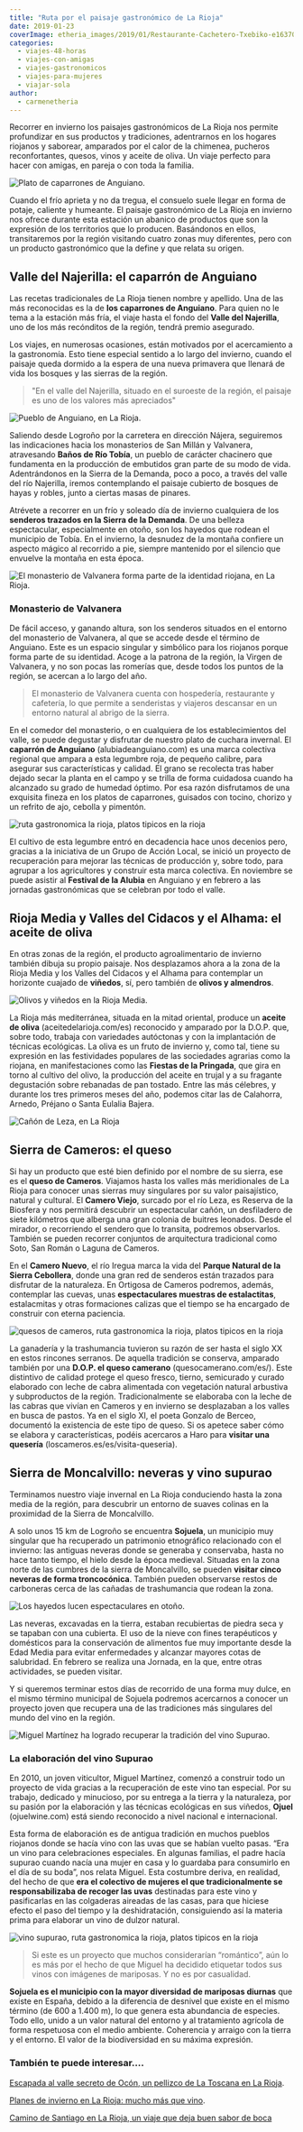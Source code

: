 ```yaml
---
title: "Ruta por el paisaje gastronómico de La Rioja"
date: 2019-01-23
coverImage: etheria_images/2019/01/Restaurante-Cachetero-Txebiko-e1637097743651.jpg
categories: 
  - viajes-48-horas
  - viajes-con-amigas
  - viajes-gastronomicos
  - viajes-para-mujeres
  - viajar-sola
author: 
  - carmenetheria
---
```


Recorrer en invierno los paisajes gastronómicos de La Rioja nos permite profundizar en 
sus productos y tradiciones, adentrarnos en los hogares riojanos y saborear, amparados 
por el calor de la chimenea, pucheros reconfortantes, quesos, vinos y aceite de oliva. 
Un viaje perfecto para hacer con amigas, en pareja o con toda la familia. 

![Plato de caparrones de Anguiano.](etheria_images/2019/01/Restaurante-Cachetero-Txebiko.jpg "Plato de caparrones de Anguiano. © Restaurante Cachetero, Txebiko.")

Cuando el frío aprieta y no da tregua, el consuelo suele llegar en forma de potaje, 
caliente y humeante. El paisaje gastronómico de La Rioja en invierno nos ofrece durante 
esta estación un abanico de productos que son la expresión de los territorios que lo 
producen. Basándonos en ellos, transitaremos por la región visitando cuatro zonas muy 
diferentes, pero con un producto gastronómico que la define y que relata su origen. 

## Valle del Najerilla: el caparrón de Anguiano

Las recetas tradicionales de La Rioja tienen nombre y apellido. Una de las más 
reconocidas es la de **los caparrones de Anguiano**. Para quien no le tema a la estación 
más fría, el viaje hasta el fondo del **Valle del Najerilla**, uno de los más recónditos 
de la región, tendrá premio asegurado. 

Los viajes, en numerosas ocasiones, están motivados por el acercamiento a la 
gastronomía. Esto tiene especial sentido a lo largo del invierno, cuando el paisaje 
queda dormido a la espera de una nueva primavera que llenará de vida los bosques y las 
sierras de la región. 

> "En el valle del Najerilla, situado en el suroeste de la región, el paisaje es uno de 
> los valores más apreciados" 

![Pueblo de Anguiano, en La Rioja.](etheria_images/2019/01/Anguiano-la-rioja.jpg "Pueblo de Anguiano. © Carmen B.")

Saliendo desde Logroño por la carretera en dirección Nájera, seguiremos las indicaciones 
hacia los monasterios de San Millán y Valvanera, atravesando **Baños de Río Tobía**, un 
pueblo de carácter chacinero que fundamenta en la producción de embutidos gran parte de 
su modo de vida. Adentrándonos en la Sierra de la Demanda, poco a poco, a través del 
valle del río Najerilla, iremos contemplando el paisaje cubierto de bosques de hayas y 
robles, junto a ciertas masas de pinares. 

Atrévete a recorrer en un frío y soleado día de invierno cualquiera de los **senderos 
trazados en la Sierra de la Demanda**. De una belleza espectacular, especialmente en 
otoño, son los hayedos que rodean el municipio de Tobía. En el invierno, la desnudez de 
la montaña confiere un aspecto mágico al recorrido a pie, siempre mantenido por el 
silencio que envuelve la montaña en esta época. 

![El monasterio de Valvanera forma parte de la identidad riojana, en La Rioja.](etheria_images/2019/01/viaje-la-rioja-Monasterio-Valvanera.jpg "El monasterio de Valvanera forma parte de la identidad riojana. © Carmen B.")

### Monasterio de Valvanera

De fácil acceso, y ganando altura, son los senderos situados en el entorno del 
monasterio de Valvanera, al que se accede desde el término de Anguiano. Este es un 
espacio singular y simbólico para los riojanos porque forma parte de su identidad. Acoge 
a la patrona de la región, la Virgen de Valvanera, y no son pocas las romerías que, 
desde todos los puntos de la región, se acercan a lo largo del año. 

> El monasterio de Valvanera cuenta con hospedería, restaurante y cafetería, lo que 
> permite a senderistas y viajeros descansar en un entorno natural al abrigo de la sierra. 

En el comedor del monasterio, o en cualquiera de los establecimientos del valle, se 
puede degustar y disfrutar de nuestro plato de cuchara invernal. El **caparrón de 
Anguiano** (alubiadeanguiano.com) es una marca colectiva regional que ampara a esta 
legumbre roja, de pequeño calibre, para asegurar sus características y calidad. El grano 
se recolecta tras haber dejado secar la planta en el campo y se trilla de forma 
cuidadosa cuando ha alcanzado su grado de humedad óptimo. Por esa razón disfrutamos de 
una exquisita fineza en los platos de caparrones, guisados con tocino, chorizo y un 
refrito de ajo, cebolla y pimentón. 

![ruta gastronomica la rioja, platos tipicos en la rioja](etheria_images/2019/01/Caparrones-anguiano-la-rioja-1024x630.jpg "Caparrones de Anguiano.")

El cultivo de esta legumbre entró en decadencia hace unos decenios pero, gracias a la 
iniciativa de un Grupo de Acción Local, se inició un proyecto de recuperación para 
mejorar las técnicas de producción y, sobre todo, para agrupar a los agricultores y 
construir esta marca colectiva. En noviembre se puede asistir al **Festival de la 
Alubia** en Anguiano y en febrero a las jornadas gastronómicas que se celebran por todo 
el valle. 

## Rioja Media y Valles del Cidacos y el Alhama: el aceite de oliva

En otras zonas de la región, el producto agroalimentario de invierno también dibuja su 
propio paisaje. Nos desplazamos ahora a la zona de la Rioja Media y los Valles del 
Cidacos y el Alhama para contemplar un horizonte cuajado de **viñedos**, sí, pero 
también de **olivos y almendros**. 

![Olivos y viñedos en la Rioja Media.](etheria_images/2019/01/viaje-rioja-Vinedos-y-olivos-1024x659.jpg "Olivos y viñedos en la Rioja Media. © Carmen B.")

La Rioja más mediterránea, situada en la mitad oriental, produce un **aceite de oliva** 
(aceitedelarioja.com/es) reconocido y amparado por la D.O.P. que, sobre todo, trabaja 
con variedades autóctonas y con la implantación de técnicas ecológicas. La oliva es un 
fruto de invierno y, como tal, tiene su expresión en las festividades populares de las 
sociedades agrarias como la riojana, en manifestaciones como las **Fiestas de la 
Pringada**, que gira en torno al cultivo del olivo, la producción del aceite en trujal y 
a su fragante degustación sobre rebanadas de pan tostado. Entre las más célebres, y 
durante los tres primeros meses del año, podemos citar las de Calahorra, Arnedo, Préjano 
o Santa Eulalia Bajera. 

![Cañón de Leza, en La Rioja](etheria_images/2019/01/viaje-la-rioja-Cañon-Leza-1024x643.jpg "Cañón de Leza. © Asociación Altura")

## Sierra de Cameros: el queso

Si hay un producto que esté bien definido por el nombre de su sierra, ese es el **queso 
de Cameros**. Viajamos hasta los valles más meridionales de La Rioja para conocer unas 
sierras muy singulares por su valor paisajístico, natural y cultural. El **Camero 
Viejo**, surcado por el río Leza, es Reserva de la Biosfera y nos permitirá descubrir un 
espectacular cañón, un desfiladero de siete kilómetros que alberga una gran colonia de 
buitres leonados. Desde el mirador, o recorriendo el sendero que lo transita, podremos 
observarlos. También se pueden recorrer conjuntos de arquitectura tradicional como Soto, 
San Román o Laguna de Cameros. 

En el **Camero Nuevo**, el río Iregua marca la vida del **Parque Natural de la Sierra 
Cebollera**, donde una gran red de senderos están trazados para disfrutar de la 
naturaleza. En Ortigosa de Cameros podremos, además, contemplar las cuevas, unas 
**espectaculares muestras de estalactitas**, estalacmitas y otras formaciones calizas 
que el tiempo se ha encargado de construir con eterna paciencia. 

![quesos de cameros, ruta gastronomica la rioja, platos tipicos en la rioja](etheria_images/2019/01/viaje-rioja-quesos-los-cameros-1024x665.jpg "Quesos cameranos, fresco y curado. © Quesos Los Cameros.")

La ganadería y la trashumancia tuvieron su razón de ser hasta el siglo XX en estos 
rincones serranos. De aquella tradición se conserva, amparado también por una **D.O.P. 
el queso camerano** (quesocamerano.com/es/). Este distintivo de calidad protege el queso 
fresco, tierno, semicurado y curado elaborado con leche de cabra alimentada con 
vegetación natural arbustiva y subproductos de la región. Tradicionalmente se elaboraba 
con la leche de las cabras que vivían en Cameros y en invierno se desplazaban a los 
valles en busca de pastos. Ya en el siglo XI, el poeta Gonzalo de Berceo, documentó la 
existencia de este tipo de queso. Si os apetece saber cómo se elabora y características, 
podéis acercaros a Haro para **visitar una quesería** 
(loscameros.es/es/visita-queseria). 

## Sierra de Moncalvillo: neveras y vino supurao

Terminamos nuestro viaje invernal en La Rioja conduciendo hasta la zona media de la 
región, para descubrir un entorno de suaves colinas en la proximidad de la Sierra de 
Moncalvillo. 

A solo unos 15 km de Logroño se encuentra **Sojuela**, un municipio muy singular que ha 
recuperado un patrimonio etnográfico relacionado con el invierno: las antiguas neveras 
donde se generaba y conservaba, hasta no hace tanto tiempo, el hielo desde la época 
medieval. Situadas en la zona norte de las cumbres de la sierra de Moncalvillo, se 
pueden **visitar cinco neveras de forma troncocónica**. También pueden observarse restos 
de carboneras cerca de las cañadas de trashumancia que rodean la zona. 

![Los hayedos lucen espectaculares en otoño.](etheria_images/2019/01/viaje-rioja-Sierra-1024x494.jpg "Los hayedos lucen espectaculares en otoño. © Carmen B.")

Las neveras, excavadas en la tierra, estaban recubiertas de piedra seca y se tapaban con 
una cubierta. El uso de la nieve con fines terapéuticos y domésticos para la 
conservación de alimentos fue muy importante desde la Edad Media para evitar 
enfermedades y alcanzar mayores cotas de salubridad. En febrero se realiza una Jornada, 
en la que, entre otras actividades, se pueden visitar. 

Y si queremos terminar estos días de recorrido de una forma muy dulce, en el mismo 
término municipal de Sojuela podremos acercarnos a conocer un proyecto joven que 
recupera una de las tradiciones más singulares del mundo del vino en la región. 

![Miguel Martínez ha logrado recuperar la tradición del vino Supurao.](etheria_images/2019/01/viaje-la-rioja-vino-supurao-ojuel-1024x681.jpg "Miguel Martínez ha logrado recuperar la tradición del vino Supurao. © Ojuel.")

### La elaboración del vino Supurao

En 2010, un joven viticultor, Miguel Martínez, comenzó a construir todo un proyecto de 
vida gracias a la recuperación de este vino tan especial. Por su trabajo, dedicado y 
minucioso, por su entrega a la tierra y la naturaleza, por su pasión por la elaboración 
y las técnicas ecológicas en sus viñedos, **Ojuel** (ojuelwine.com) está siendo 
reconocido a nivel nacional e internacional. 

Esta forma de elaboración es de antigua tradición en muchos pueblos riojanos donde se 
hacía vino con las uvas que se habían vuelto pasas. “Era un vino para celebraciones 
especiales. En algunas familias, el padre hacía supurao cuando nacía una mujer en casa y 
lo guardaba para consumirlo en el día de su boda”, nos relata Miguel. Esta costumbre 
deriva, en realidad, del hecho de que **era el colectivo de mujeres el que 
tradicionalmente se responsabilizaba de recoger las uvas** destinadas para este vino y 
pasificarlas en las colgaderas aireadas de las casas, para que hiciese efecto el paso 
del tiempo y la deshidratación, consiguiendo así la materia prima para elaborar un vino 
de dulzor natural. 

![vino supurao, ruta gastronomica la rioja, platos tipicos en la rioja](etheria_images/2019/01/viaje-la-rioja-supurao-ojuel-1024x683.jpg "Racimos de uva colgados para el secado. © Ojuel.")

> Si este es un proyecto que muchos considerarían “romántico”, aún lo es más por el hecho 
> de que Miguel ha decidido etiquetar todos sus vinos con imágenes de mariposas. Y no es 
> por casualidad. 

**Sojuela es el municipio con la mayor diversidad de mariposas diurnas** que existe en 
España, debido a la diferencia de desnivel que existe en el mismo término (de 600 a 
1.400 m), lo que genera esta abundancia de especies. Todo ello, unido a un valor natural 
del entorno y al tratamiento agrícola de forma respetuosa con el medio ambiente. 
Coherencia y arraigo con la tierra y el entorno. El valor de la biodiversidad en su 
máxima expresión. 

### También te puede interesar....

[Escapada al valle secreto de Ocón, un pellizco de La Toscana en La 
Rioja](https://etheriamagazine.com/2020/10/26/viaje-la-rioja-vendimia-valle-de-ocon/). 

[Planes de invierno en La Rioja: mucho más que 
vino](https://etheriamagazine.com/2019/12/13/que-ver-en-invierno-a-la-rioja-planes-con-amigas-o-en-familia/). 

[Camino de Santiago en La Rioja, un viaje que deja buen sabor de 
boca](https://etheriamagazine.com/2019/05/01/etapas-que-ver-camino-de-santiago-en-la-rioja/)
